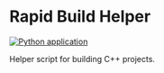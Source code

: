 # Rapid Build Helper
[![Python application](https://github.com/jszymonek/rapidbuild/actions/workflows/python-app.yml/badge.svg)](https://github.com/jszymonek/rapidbuild/actions/workflows/python-app.yml)

Helper script for building C++ projects.
